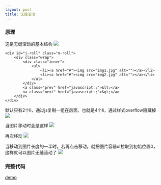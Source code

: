 ```yaml
---
layout: post
title: 无缝滚动
---
```

### 原理

这是无缝滚动的基本结构
![]({{site.baseurl}}/asset/img/seamless-roll/1.png)
```
<div id="j-roll" class="m-roll">
	<div class="wrap">
		<div class="inner">
			<ul>
				<li><a href="#"><img src="img1.jpg" alt=""></a></li>
				<li><a href="#"><img src="img2.jpg" alt=""></a></li>
			</ul>
		</div>
		<a class="prev" href="javascript:;">&lt;</a>
		<a class="next" href="javascript:;">&gt;</a>
	</div>
</div>
```
默认只有2个li，通过js复制一组在后面，也就是4个li，通过样式overflow隐藏掉
![]({{site.baseurl}}/asset/img/seamless-roll/2.png)

当图片移动时会是这样
![]({{site.baseurl}}/asset/img/seamless-roll/3.png)

再次移动
![]({{site.baseurl}}/asset/img/seamless-roll/4.png)

当移动到图片长度的一半时，若再点击移动，就把图片容器ul拉取到初始位置0，这样就可以图片无缝滚动了
![]({{site.baseurl}}/asset/img/seamless-roll/2.png)

### 完整代码
<a href="{{site.baseurl}}/demo/seamless-roll/index.html" target="_blank">demo</a>